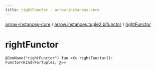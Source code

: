 ```yaml
---
title: rightFunctor - arrow-instances-core
---
```


[arrow-instances-core](../index.html) / [arrow.instances.tuple2.bifunctor](index.html) / [rightFunctor](./right-functor.html)

# rightFunctor

`@JvmName("rightFunctor") fun <X> rightFunctor(): Functor<Kind<ForTuple2, `[`X`](right-functor.html#X)`>>`